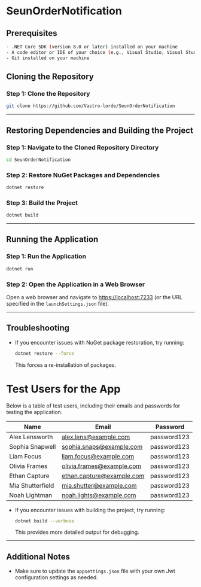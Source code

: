 # SeunOrderNotification

## Prerequisites
```bash
- .NET Core SDK (version 8.0 or later) installed on your machine  
- A code editor or IDE of your choice (e.g., Visual Studio, Visual Studio Code)  
- Git installed on your machine
```

## Cloning the Repository

### Step 1: Clone the Repository
```bash
git clone https://github.com/Vastro-lorde/SeunOrderNotification
```

---

## Restoring Dependencies and Building the Project

### Step 1: Navigate to the Cloned Repository Directory
```bash
cd SeunOrderNotification
```

### Step 2: Restore NuGet Packages and Dependencies
```bash
dotnet restore
```

### Step 3: Build the Project
```bash
dotnet build
```

---

## Running the Application

### Step 1: Run the Application
```bash
dotnet run
```

### Step 2: Open the Application in a Web Browser
Open a web browser and navigate to [https://localhost:7233](http://localhost:5282) (or the URL specified in the `launchSettings.json` file).

---

## Troubleshooting

- If you encounter issues with NuGet package restoration, try running:  
  ```bash
  dotnet restore --force
  ```
  This forces a re-installation of packages.
  
# Test Users for the App

Below is a table of test users, including their emails and passwords for testing the application.

| Name               | Email                      | Password      |
|--------------------|--------------------------|--------------|
| Alex Lensworth    | alex.lens@example.com     | password123  |
| Sophia Snapwell   | sophia.snaps@example.com  | password123  |
| Liam Focus        | liam.focus@example.com    | password123  |
| Olivia Frames     | olivia.frames@example.com | password123  |
| Ethan Capture     | ethan.capture@example.com | password123  |
| Mia Shutterfield  | mia.shutter@example.com   | password123  |
| Noah Lightman     | noah.lights@example.com   | password123  |

- If you encounter issues with building the project, try running:  
  ```bash
  dotnet build --verbose
  ```
  This provides more detailed output for debugging.

---

## Additional Notes

- Make sure to update the `appsettings.json` file with your own Jwt configuration settings as needed.
